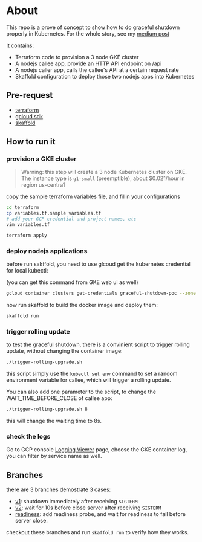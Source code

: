 # About

This repo is a prove of concept to show how to do graceful shutdown properly in Kubernetes. For the whole story, see my [medium post](https://blog.laputa.io/graceful-shutdown-in-kubernetes-85f1c8d586da)

It contains:
- Terraform code to provision a 3 node GKE cluster
- A nodejs callee app, provide an HTTP API endpoint on /api
- A nodejs caller app, calls the callee's API at a certain request rate
- Skaffold configuration to deploy those two nodejs apps into Kubernetes

## Pre-request

- [terraform](https://learn.hashicorp.com/terraform/getting-started/install.html)
- [gcloud sdk](https://cloud.google.com/sdk/install)
- [skaffold](https://skaffold.dev/docs/getting-started/)

## How to run it

### provision a GKE cluster

> Warning: this step will create a 3 node Kubernetes cluster on GKE. The instance type is `g1-small` (preemptible), about $0.021/hour in region us-centra1

copy the sample terraform variables file, and fillin your configurations

```bash
cd terraform
cp variables.tf.sample variables.tf
# add your GCP credential and project names, etc
vim variables.tf

terraform apply
```

### deploy nodejs applications

before run sakffold, you need to use glcoud get the kubernetes credential for local kubectl:

(you can get this command from GKE web ui as well)

```bash
gcloud container clusters get-credentials graceful-shutdown-poc --zone <ZONE> --project <GCP_PROJECT>
```

now run skaffold to build the docker image and deploy them:
```bash
skaffold run
```

### trigger rolling update

to test the graceful shutdown, there is a convinient script to trigger rolling update, without changing the container image:

```bash
./trigger-rolling-upgrade.sh
```

this script simply use the `kubectl set env` command to set a random environment variable for callee, which will trigger a rolling update.

You can also add one parameter to the script, to change the WAIT_TIME_BEFORE_CLOSE of callee app:

```bash
./trigger-rolling-upgrade.sh 8
```

this will change the waiting time to 8s.

### check the logs

Go to GCP console [Logging Viewer](https://console.cloud.google.com/logs/viewer) page, choose the GKE container log, you can filter by service name as well.

## Branches

there are 3 branches demostrate 3 cases:

- [v1](https://github.com/justlaputa/kubernetes-graceful-shutdown-poc/tree/v1): shutdown immediately after receiving `SIGTERM`
- [v2](https://github.com/justlaputa/kubernetes-graceful-shutdown-poc/tree/v2): wait for 10s before close server after receiving `SIGTERM`
- [readiness](https://github.com/justlaputa/kubernetes-graceful-shutdown-poc/tree/readiness): add readiness probe, and wait for readiness to fail before server close.

checkout these branches and run `skaffold run` to verify how they works.